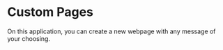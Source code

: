 # Custom Pages

On this application, you can create a new webpage with any message of your choosing.
